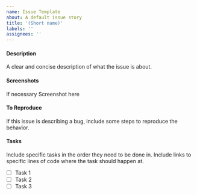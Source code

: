```yaml
---
name: Issue Template
about: A default issue story
title: '(Short name)'
labels: ''
assignees: ''
---
```


#### Description

A clear and concise description of what the issue is about.

#### Screenshots

If necessary Screenshot here

#### To Reproduce

If this issue is describing a bug, include some steps to reproduce the behavior.

#### Tasks

Include specific tasks in the order they need to be done in. Include links to specific lines of code where the task should happen at.

- [ ] Task 1
- [ ] Task 2
- [ ] Task 3
